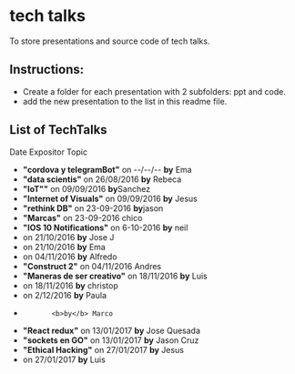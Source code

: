 # tech talks
To store presentations and source code of tech talks.
## Instructions:
- Create a folder for each presentation with 2 subfolders: ppt and code.
- add the new presentation to the list in this readme file.

## List of TechTalks
Date        Expositor    Topic
* <b>"cordova y telegramBot"</b> on --/--/--	<b>by</b> Ema	  
* <b>"data scientis"</b> on 26/08/2016	<b>by</b> Rebeca	  
* <b>"IoT""</b>  on  09/09/2016	<b>by</b>Sanchez	   
* <b>"Internet of Visuals"</b> on   09/09/2016 <b>by</b>	Jesus	     
* <b>"rethink DB"</b> on  23-09-2016	<b>by</b>jason	     
* <b>"Marcas"</b> on  23-09-2016	chico	     
* <b>"IOS 10 Notifications"</b> on  6-10-2016	 <b>by</b> neil	     
* on 21/10/2016	<b>by</b> Jose J	
* on 21/10/2016	<b>by</b> Ema	
* on 04/11/2016	<b>by</b> Alfredo	
* <b>"Construct 2"</b> on  04/11/2016	Andres	    
* <b>"Maneras de ser creativo"</b> on  18/11/2016	<b>by</b> Luis	      
* on 18/11/2016	<b>by</b> christop	
* on 2/12/2016	 <b>by</b> Paula	
* 	         <b>by</b> Marco	
* <b>"React redux"</b> on  13/01/2017	<b>by</b> Jose Quesada	
* <b>"sockets en GO"</b> on  13/01/2017	<b>by</b> Jason Cruz 
* <b>"Ethical Hacking"</b> on 27/01/2017	<b>by</b> Jesus	
* on 27/01/2017	<b>by</b> Luis	
